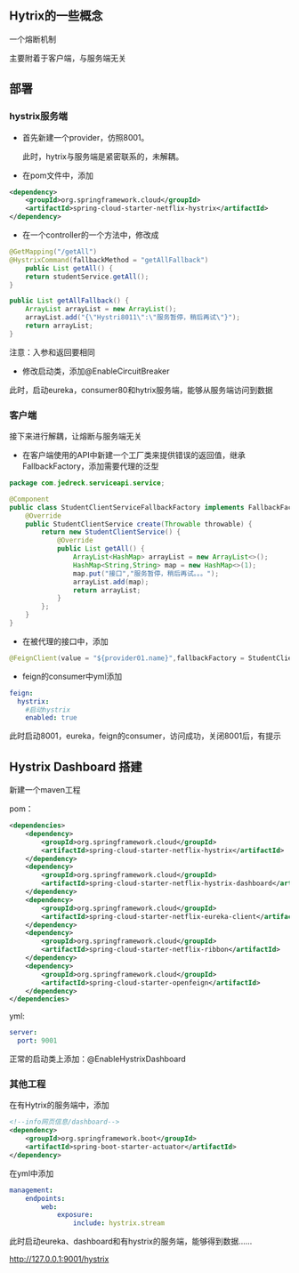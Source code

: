 ## Hytrix的一些概念

一个熔断机制

主要附着于客户端，与服务端无关

## 部署

### hystrix服务端

- 首先新建一个provider，仿照8001。

  此时，hytrix与服务端是紧密联系的，未解耦。

- 在pom文件中，添加

```xml
<dependency>
    <groupId>org.springframework.cloud</groupId>
    <artifactId>spring-cloud-starter-netflix-hystrix</artifactId>
</dependency>
```

- 在一个controller的一个方法中，修改成

```java
@GetMapping("/getAll")
@HystrixCommand(fallbackMethod = "getAllFallback")
    public List getAll() {
    return studentService.getAll();
}

public List getAllFallback() {
    ArrayList arrayList = new ArrayList();
    arrayList.add("{\"Hystri8011\":\"服务暂停，稍后再试\"}");
    return arrayList;
}
```
注意：入参和返回要相同


- 修改启动类，添加@EnableCircuitBreaker

此时，启动eureka，consumer80和hytrix服务端，能够从服务端访问到数据



### 客户端

接下来进行解耦，让熔断与服务端无关

- 在客户端使用的API中新建一个工厂类来提供错误的返回值，继承FallbackFactory，添加需要代理的泛型

```java
package com.jedreck.serviceapi.service;

@Component
public class StudentClientServiceFallbackFactory implements FallbackFactory<StudentClientService> {
    @Override
    public StudentClientService create(Throwable throwable) {
        return new StudentClientService() {
            @Override
            public List getAll() {
                ArrayList<HashMap> arrayList = new ArrayList<>();
                HashMap<String,String> map = new HashMap<>(1);
                map.put("接口","服务暂停，稍后再试。。。");
                arrayList.add(map);
                return arrayList;
            }
        };
    }
}
```



- 在被代理的接口中，添加

```java
@FeignClient(value = "${provider01.name}",fallbackFactory = StudentClientServiceFallbackFactory.class)
```



- feign的consumer中yml添加

```yaml
feign:
  hystrix:
    #启动hystrix
    enabled: true
```

此时启动8001，eureka，feign的consumer，访问成功，关闭8001后，有提示



## Hystrix Dashboard 搭建

新建一个maven工程

pom：

```xml
<dependencies>
    <dependency>
        <groupId>org.springframework.cloud</groupId>
        <artifactId>spring-cloud-starter-netflix-hystrix</artifactId>
    </dependency>
    <dependency>
        <groupId>org.springframework.cloud</groupId>
        <artifactId>spring-cloud-starter-netflix-hystrix-dashboard</artifactId>
    </dependency>
    <dependency>
        <groupId>org.springframework.cloud</groupId>
        <artifactId>spring-cloud-starter-netflix-eureka-client</artifactId>
    </dependency>
    <dependency>
        <groupId>org.springframework.cloud</groupId>
        <artifactId>spring-cloud-starter-netflix-ribbon</artifactId>
    </dependency>
    <dependency>
        <groupId>org.springframework.cloud</groupId>
        <artifactId>spring-cloud-starter-openfeign</artifactId>
    </dependency>
</dependencies>
```

yml:

```yaml
server:
  port: 9001
```

正常的启动类上添加：@EnableHystrixDashboard

### 其他工程

在有Hytrix的服务端中，添加

```xml
<!--info网页信息/dashboard-->
<dependency>
    <groupId>org.springframework.boot</groupId>
    <artifactId>spring-boot-starter-actuator</artifactId>
</dependency>
```

在yml中添加

```yaml
management:
    endpoints:
        web:
            exposure:
            	include: hystrix.stream
```

此时启动eureka、dashboard和有hystrix的服务端，能够得到数据……

 http://127.0.0.1:9001/hystrix 